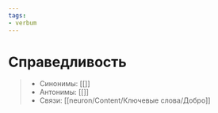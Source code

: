 ```yaml
---
tags: 
- verbum
---
```

# Справедливость

> - Синонимы: [[]]
> - Антонимы: [[]]
> - Связи: [[neuron/Content/Ключевые слова/Добро]]